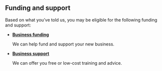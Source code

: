 ## Funding and support

Based on what you’ve told us, you may be eligible for the following funding and support:

- [**Business funding**](http://www.iba.gov.au/business-ownership/)

  We can help fund and support your new business. 

- [**Business support**](http://www.iba.gov.au/business-ownership/)

  We can offer you free or low-cost training and advice.
